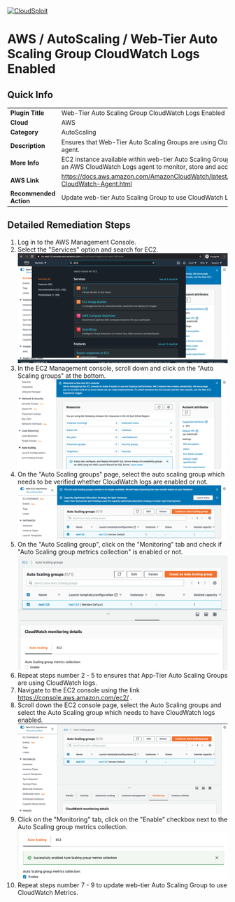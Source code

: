 [![CloudSploit](https://cloudsploit.com/img/logo-new-big-text-100.png "CloudSploit")](https://cloudsploit.com)

# AWS / AutoScaling / Web-Tier Auto Scaling Group CloudWatch Logs Enabled

## Quick Info

| | |
|-|-|
| **Plugin Title** | Web-Tier Auto Scaling Group CloudWatch Logs Enabled |
| **Cloud** | AWS |
| **Category** | AutoScaling |
| **Description** | Ensures that Web-Tier Auto Scaling Groups are using CloudWatch Logs agent. |
| **More Info** | EC2 instance available within web-tier Auto Scaling Group (ASG) should use an AWS CloudWatch Logs agent to monitor, store and access log files. |
| **AWS Link** | https://docs.aws.amazon.com/AmazonCloudWatch/latest/monitoring/Install-CloudWatch-Agent.html |
| **Recommended Action** | Update web-tier Auto Scaling Group to use CloudWatch Logs agent |

## Detailed Remediation Steps
1. Log in to the AWS Management Console.
2. Select the "Services" option and search for EC2. </br> <img src="/resources/aws/autoscaling/web-tier-auto-scaling-group-cloudwatch-logs-enabled/step2.png"/>
3. In the EC2 Management console, scroll down and click on the "Auto Scaling groups" at the bottom.</br> <img src="/resources/aws/autoscaling/web-tier-auto-scaling-group-cloudwatch-logs-enabled/step3.png"/>
4. On the "Auto Scaling groups" page, select the auto scaling group which needs to be verified whether CloudWatch logs are enabled or not.</br> <img src="/resources/aws/autoscaling/web-tier-auto-scaling-group-cloudwatch-logs-enabled/step4.png"/>
5. On the "Auto Scaling group", click on the "Monitoring" tab and check if "Auto Scaling group metrics collection" is enabled or not.</br> <img src="/resources/aws/autoscaling/web-tier-auto-scaling-group-cloudwatch-logs-enabled/step5.png"/>
6. Repeat steps number 2 - 5 to ensures that App-Tier Auto Scaling Groups are using CloudWatch logs.</br>
7. Navigate to the EC2 console using the link https://console.aws.amazon.com/ec2/ .</br>
8. Scroll down the EC2 console page, select the Auto Scaling groups and select the Auto Scaling group which needs to have CloudWatch logs enabled.</br> <img src="/resources/aws/autoscaling/web-tier-auto-scaling-group-cloudwatch-logs-enabled/step8.png"/>
9. Click on the "Monitoring" tab, click on the "Enable" checkbox next to the Auto Scaling group metrics collection.</br> <img src="/resources/aws/autoscaling/web-tier-auto-scaling-group-cloudwatch-logs-enabled/step9.png"/>
10. Repeat steps number 7 - 9 to update web-tier Auto Scaling Group to use CloudWatch Metrics.</br>



